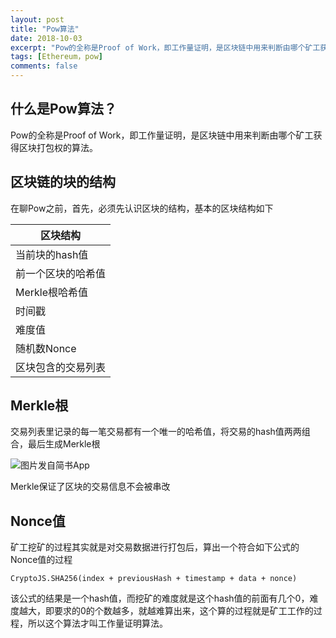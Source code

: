 ```yaml
---
layout: post
title: "Pow算法"
date: 2018-10-03
excerpt: "Pow的全称是Proof of Work，即工作量证明，是区块链中用来判断由哪个矿工获得区块打包权的算法。"
tags: [Ethereum，pow]
comments: false
---
```


## 什么是Pow算法？

Pow的全称是Proof of Work，即工作量证明，是区块链中用来判断由哪个矿工获得区块打包权的算法。

## 区块链的块的结构

在聊Pow之前，首先，必须先认识区块的结构，基本的区块结构如下

| 区块结构 |
| - |
| 当前块的hash值 |
| 前一个区块的哈希值 |
| Merkle根哈希值 |
| 时间戳 |
| 难度值 |
| 随机数Nonce |
| 区块包含的交易列表 |

## Merkle根

交易列表里记录的每一笔交易都有一个唯一的哈希值，将交易的hash值两两组合，最后生成Merkle根

![图片发自简书App](http://upload-images.jianshu.io/upload_images/14287187-67ad38c09a390d78.jpg)

Merkle保证了区块的交易信息不会被串改

## Nonce值

矿工挖矿的过程其实就是对交易数据进行打包后，算出一个符合如下公式的Nonce值的过程

```
CryptoJS.SHA256(index + previousHash + timestamp + data + nonce)
```

该公式的结果是一个hash值，而挖矿的难度就是这个hash值的前面有几个0，难度越大，即要求的0的个数越多，就越难算出来，这个算的过程就是矿工工作的过程，所以这个算法才叫工作量证明算法。


 
